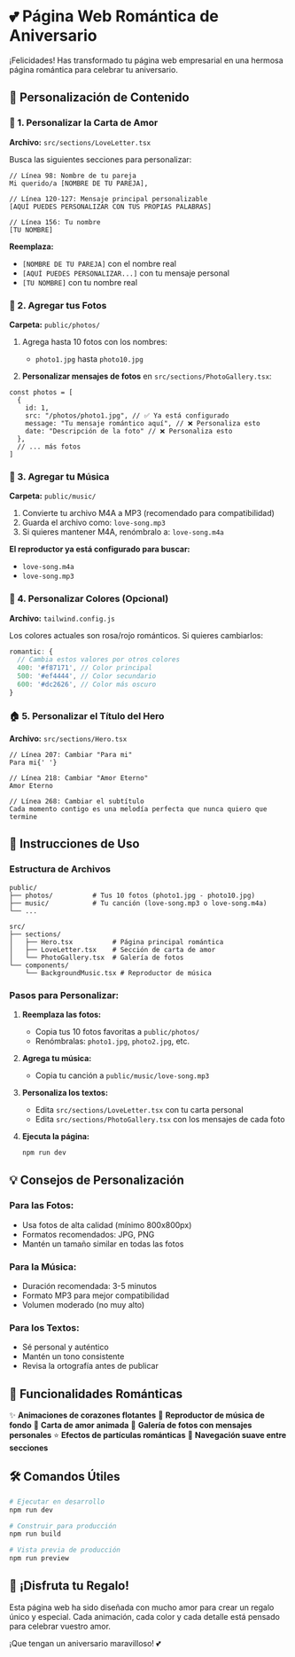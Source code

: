# 💕 Página Web Romántica de Aniversario

¡Felicidades! Has transformado tu página web empresarial en una hermosa página romántica para celebrar tu aniversario. 

## 🎯 Personalización de Contenido

### 📝 1. Personalizar la Carta de Amor

**Archivo:** `src/sections/LoveLetter.tsx`

Busca las siguientes secciones para personalizar:

```tsx
// Línea 98: Nombre de tu pareja
Mi querido/a [NOMBRE DE TU PAREJA],

// Línea 120-127: Mensaje principal personalizable
[AQUÍ PUEDES PERSONALIZAR CON TUS PROPIAS PALABRAS]

// Línea 156: Tu nombre
[TU NOMBRE]
```

**Reemplaza:**
- `[NOMBRE DE TU PAREJA]` con el nombre real
- `[AQUÍ PUEDES PERSONALIZAR...]` con tu mensaje personal
- `[TU NOMBRE]` con tu nombre real

### 📸 2. Agregar tus Fotos

**Carpeta:** `public/photos/`

1. Agrega hasta 10 fotos con los nombres:
   - `photo1.jpg` hasta `photo10.jpg`
   
2. **Personalizar mensajes de fotos** en `src/sections/PhotoGallery.tsx`:

```tsx
const photos = [
  {
    id: 1,
    src: "/photos/photo1.jpg", // ✅ Ya está configurado
    message: "Tu mensaje romántico aquí", // ❌ Personaliza esto
    date: "Descripción de la foto" // ❌ Personaliza esto
  },
  // ... más fotos
]
```

### 🎵 3. Agregar tu Música

**Carpeta:** `public/music/`

1. Convierte tu archivo M4A a MP3 (recomendado para compatibilidad)
2. Guarda el archivo como: `love-song.mp3`
3. Si quieres mantener M4A, renómbralo a: `love-song.m4a`

**El reproductor ya está configurado para buscar:**
- `love-song.m4a`
- `love-song.mp3`

### 🎨 4. Personalizar Colores (Opcional)

**Archivo:** `tailwind.config.js`

Los colores actuales son rosa/rojo románticos. Si quieres cambiarlos:

```js
romantic: {
  // Cambia estos valores por otros colores
  400: '#f87171', // Color principal
  500: '#ef4444', // Color secundario
  600: '#dc2626', // Color más oscuro
}
```

### 🏠 5. Personalizar el Título del Hero

**Archivo:** `src/sections/Hero.tsx`

```tsx
// Línea 207: Cambiar "Para mi"
Para mi{' '}

// Línea 218: Cambiar "Amor Eterno"
Amor Eterno

// Línea 268: Cambiar el subtítulo
Cada momento contigo es una melodía perfecta que nunca quiero que termine
```

## 🚀 Instrucciones de Uso

### Estructura de Archivos
```
public/
├── photos/          # Tus 10 fotos (photo1.jpg - photo10.jpg)
├── music/           # Tu canción (love-song.mp3 o love-song.m4a)
└── ...

src/
├── sections/
│   ├── Hero.tsx          # Página principal romántica
│   ├── LoveLetter.tsx    # Sección de carta de amor
│   └── PhotoGallery.tsx  # Galería de fotos
└── components/
    └── BackgroundMusic.tsx # Reproductor de música
```

### Pasos para Personalizar:

1. **Reemplaza las fotos:**
   - Copia tus 10 fotos favoritas a `public/photos/`
   - Renómbralas: `photo1.jpg`, `photo2.jpg`, etc.

2. **Agrega tu música:**
   - Copia tu canción a `public/music/love-song.mp3`

3. **Personaliza los textos:**
   - Edita `src/sections/LoveLetter.tsx` con tu carta personal
   - Edita `src/sections/PhotoGallery.tsx` con los mensajes de cada foto

4. **Ejecuta la página:**
   ```bash
   npm run dev
   ```

## 💡 Consejos de Personalización

### Para las Fotos:
- Usa fotos de alta calidad (mínimo 800x800px)
- Formatos recomendados: JPG, PNG
- Mantén un tamaño similar en todas las fotos

### Para la Música:
- Duración recomendada: 3-5 minutos
- Formato MP3 para mejor compatibilidad
- Volumen moderado (no muy alto)

### Para los Textos:
- Sé personal y auténtico
- Mantén un tono consistente
- Revisa la ortografía antes de publicar

## 🎁 Funcionalidades Románticas

✨ **Animaciones de corazones flotantes**
🎵 **Reproductor de música de fondo**
💌 **Carta de amor animada**
📸 **Galería de fotos con mensajes personales**
⭐ **Efectos de partículas románticas**
🌙 **Navegación suave entre secciones**

## 🛠️ Comandos Útiles

```bash
# Ejecutar en desarrollo
npm run dev

# Construir para producción
npm run build

# Vista previa de producción
npm run preview
```

## 💝 ¡Disfruta tu Regalo!

Esta página web ha sido diseñada con mucho amor para crear un regalo único y especial. Cada animación, cada color y cada detalle está pensado para celebrar vuestro amor.

¡Que tengan un aniversario maravilloso! 💕
